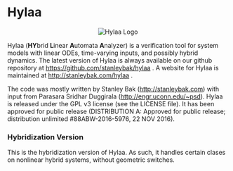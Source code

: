 # Hylaa #

<p align="center">
  <img src="hylaa_logo_small.png" alt="Hylaa Logo"/>
</p>

Hylaa (**HY**brid **L**inear **A**utomata **A**nalyzer) is a verification tool for system models with linear ODEs, time-varying inputs, and possibly hybrid dynamics. The latest version of Hylaa is always available on our github repository at https://github.com/stanleybak/hylaa . A website for Hylaa is maintained at http://stanleybak.com/hylaa .

The code was mostly written by Stanley Bak (http://stanleybak.com) with input from Parasara Sridhar Duggirala (http://engr.uconn.edu/~psd). Hylaa is released under the GPL v3 license (see the LICENSE file). It has been approved for public release (DISTRIBUTION A: Approved for public release; distribution unlimited #88ABW-2016-5976, 22 NOV 2016).

### Hybridization Version ###

This is the hybridization version of Hylaa. As such, it handles certain clases on nonlinear hybrid systems, without geometric switches.


